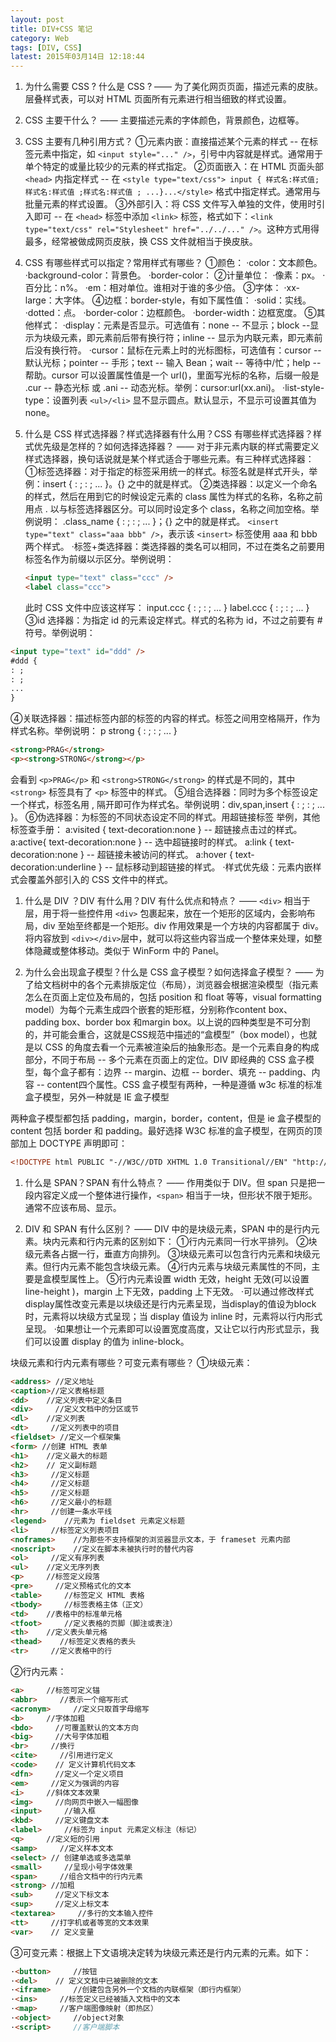```yaml
---
layout: post
title: DIV+CSS 笔记
category: Web
tags: [DIV, CSS]
latest: 2015年03月14日 12:18:44
---
```


1. 为什么需要 CSS ? 什么是 CSS ?
   —— 为了美化网页页面，描述元素的皮肤。层叠样式表，可以对 HTML 页面所有元素进行相当细致的样式设置。

2. CSS 主要干什么？
   —— 主要描述元素的字体颜色，背景颜色，边框等。

3. CSS 主要有几种引用方式？
   ①元素内嵌：直接描述某个元素的样式  -- 在标签元素中指定，如 `<input style="..." />`，引号中内容就是样式。通常用于单个特定的或量比较少的元素的样式指定。
   ②页面嵌入：在 HTML 页面头部 `<head>` 内指定样式 -- 在 `<style type="text/css"> input { 样式名:样式值;样式名:样式值 ;样式名:样式值 ; ...}...</style>` 格式中指定样式。通常用与批量元素的样式设置。
   ③外部引入：将 CSS 文件写入单独的文件，使用时引入即可 -- 在 `<head>` 标签中添加 `<link>` 标签，格式如下：`<link type="text/css" rel="Stylesheet" href="../../..." />`。这种方式用得最多，经常被做成网页皮肤，换 CSS 文件就相当于换皮肤。

4. CSS 有哪些样式可以指定？常用样式有哪些？
   ①颜色：
   ·color：文本颜色。
   ·background-color：背景色。
   ·border-color：
   ②计量单位：
   ·像素：px。
   ·百分比：n%。
   ·em：相对单位。谁相对于谁的多少倍。
   ③字体：
   ·xx-large：大字体。
   ④边框：border-style，有如下属性值：
   ·solid：实线。
   ·dotted：点。
   ·border-color：边框颜色。
   ·border-width：边框宽度。
   ⑤其他样式：
   ·display：元素是否显示。可选值有：none -- 不显示；block --显示为块级元素，即元素前后带有换行符；inline -- 显示为内联元素，即元素前后没有换行符。
   ·cursor：鼠标在元素上时的光标图标，可选值有：cursor -- 默认光标；pointer -- 手形；text -- 输入 Bean；wait -- 等待中/忙；help -- 帮助。cursor 可以设置属性值是一个 url()，里面写光标的名称，后缀一般是 .cur -- 静态光标 或 .ani -- 动态光标。举例：cursor:url(xx.ani)。
   ·list-style-type：设置列表 `<ul>/<li>` 显不显示圆点。默认显示，不显示可设置其值为 none。

5. 什么是 CSS 样式选择器？样式选择器有什么用？CSS 有哪些样式选择器？样式优先级是怎样的？如何选择选择器？
   —— 对于非元素内联的样式需要定义样式选择器，换句话说就是某个样式适合于哪些元素。有三种样式选择器：
   ①标签选择器：对于指定的标签采用统一的样式。标签名就是样式开头，举例：insert { : ; : ; ... }。{} 之中的就是样式。
   ②类选择器：以定义一个命名的样式，然后在用到它的时候设定元素的 class 属性为样式的名称，名称之前用点 . 以与标签选择器区分。可以同时设定多个 class，名称之间加空格。举例说明：
   .class_name { : ; : ; ... }；{} 之中的就是样式。
   `<insert type="text" class="aaa bbb" />`，表示该 `<insert>` 标签使用 aaa 和 bbb 两个样式。
   ·标签+类选择器：类选择器的类名可以相同，不过在类名之前要用标签名作为前缀以示区分。举例说明：

   ```html
   <input type="text" class="ccc" />
   <label class="ccc">
   ```

   此时 CSS 文件中应该这样写：
   input.ccc { : ; : ; ... }
   label.ccc { : ; : ; ... }
   ③id 选择器：为指定 id 的元素设定样式。样式的名称为 id，不过之前要有 # 符号。举例说明：

``` html
<input type="text" id="ddd" />
#ddd {
: ;
: ; 
... 
}
```

④关联选择器：描述标签内部的标签的内容的样式。标签之间用空格隔开，作为样式名称。举例说明：
p strong { : ; : ; ... }

``` html
<strong>PRAG</strong>
<p><strong>STRONG</strong></p>
```

会看到 `<p>PRAG</p>` 和 `<strong>STRONG</strong>` 的样式是不同的，其中 `<strong>` 标签具有了 `<p>` 标签中的样式。
⑤组合选择器：同时为多个标签设定一个样式，标签名用 , 隔开即可作为样式名。举例说明：div,span,insert { : ; : ; ... }。
⑥伪选择器：为标签的不同状态设定不同的样式。用超链接标签 <a> 举例，其他标签查手册：
a:visited { text-decoration:none } -- 超链接点击过的样式。
a:active{ text-decoration:none } -- 选中超链接时的样式。
a:link { text-decoration:none } -- 超链接未被访问的样式。
a:hover { text-decoration:underline } -- 鼠标移动到超链接的样式。
·样式优先级：元素内嵌样式会覆盖外部引入的 CSS 文件中的样式。

1. 什么是 DIV ？DIV 有什么用？DIV 有什么优点和特点？
   —— `<div>` 相当于层，用于将一些控件用 `<div>` 包裹起来，放在一个矩形的区域内，会影响布局，div 至始至终都是一个矩形。div 作用效果是一个方块的内容都属于 div。将内容放到 `<div></div>`层中，就可以将这些内容当成一个整体来处理，如整体隐藏或整体移动。类似于 WinForm 中的 Panel。

2. 为什么会出现盒子模型？什么是 CSS 盒子模型？如何选择盒子模型？
   —— 为了给文档树中的各个元素排版定位（布局），浏览器会根据渲染模型（指元素怎么在页面上定位及布局的，包括 position 和 float 等等，visual formatting model）为每个元素生成四个嵌套的矩形框，分别称作content box、padding box、border box 和margin box。以上说的四种类型是不可分割的，并可能会重合，这就是CSS规范中描述的“盒模型”（box model），也就是以 CSS 的角度去看一个元素被渲染后的抽象形态。是一个元素自身的构成部分，不同于布局 -- 多个元素在页面上的定位。DIV 即经典的 CSS 盒子模型，每个盒子都有：边界 -- margin、边框 -- border、填充 -- padding、内容 -- content四个属性。CSS 盒子模型有两种，一种是遵循 w3c 标准的标准盒子模型，另外一种就是 IE 盒子模型

两种盒子模型都包括 padding，margin，border，content，但是 ie 盒子模型的content 包括 border 和 padding。最好选择 W3C 标准的盒子模型，在网页的顶部加上 DOCTYPE 声明即可：

``` html
<!DOCTYPE html PUBLIC "-//W3C//DTD XHTML 1.0 Transitional//EN" "http://www.w3.org/TR/xhtml1/DTD/xhtml1-transitional.dtd">
```

1. 什么是 SPAN？SPAN 有什么特点？
   —— 作用类似于 DIV。但 span 只是把一段内容定义成一个整体进行操作，`<span>` 相当于一块，但形状不限于矩形。通常不应该布局、显示。

2. DIV 和 SPAN 有什么区别？
   —— DIV 中的是块级元素，SPAN 中的是行内元素。块内元素和行内元素的区别如下：
   ①行内元素同一行水平排列。
   ②块级元素各占据一行，垂直方向排列。
   ③块级元素可以包含行内元素和块级元素。但行内元素不能包含块级元素。
   ④行内元素与块级元素属性的不同，主要是盒模型属性上。
   ⑤行内元素设置 width 无效，height 无效(可以设置 line-height )，margin 上下无效，padding 上下无效。
   ·可以通过修改样式display属性改变元素是以块级还是行内元素呈现，当display的值设为block时，元素将以块级方式呈现；当 display 值设为 inline 时，元素将以行内形式呈现。
   ·如果想让一个元素即可以设置宽度高度，又让它以行内形式显示，我们可以设置 display 的值为 inline-block。

块级元素和行内元素有哪些？可变元素有哪些？
①块级元素：

```html
<address> //定义地址
<caption>//定义表格标题
<dd>    //定义列表中定义条目
<div>     //定义文档中的分区或节
<dl>    //定义列表
<dt>     //定义列表中的项目
<fieldset> //定义一个框架集
<form> //创建 HTML 表单
<h1>    //定义最大的标题
<h2>    // 定义副标题
<h3>     //定义标题
<h4>     //定义标题
<h5>     //定义标题
<h6>     //定义最小的标题
<hr>     //创建一条水平线
<legend>    //元素为 fieldset 元素定义标题
<li>     //标签定义列表项目
<noframes>    //为那些不支持框架的浏览器显示文本，于 frameset 元素内部
<noscript>    //定义在脚本未被执行时的替代内容
<ol>     //定义有序列表
<ul>    //定义无序列表
<p>     //标签定义段落
<pre>     //定义预格式化的文本
<table>     //标签定义 HTML 表格
<tbody>     //标签表格主体（正文）
<td>    //表格中的标准单元格
<tfoot>     //定义表格的页脚（脚注或表注）
<th>    //定义表头单元格
<thead>    //标签定义表格的表头
<tr>     //定义表格中的行
```

②行内元素：
``` html
<a>     //标签可定义锚
<abbr>     //表示一个缩写形式
<acronym>     //定义只取首字母缩写
<b>     //字体加粗
<bdo>     //可覆盖默认的文本方向
<big>     //大号字体加粗
<br>     //换行
<cite>     //引用进行定义
<code>    // 定义计算机代码文本
<dfn>     //定义一个定义项目
<em>     //定义为强调的内容
<i>     //斜体文本效果
<img>     //向网页中嵌入一幅图像
<input>     //输入框
<kbd>     //定义键盘文本
<label>     //标签为 input 元素定义标注（标记）
<q>     //定义短的引用
<samp>     //定义样本文本
<select> // 创建单选或多选菜单
<small>     //呈现小号字体效果
<span>     //组合文档中的行内元素
<strong> //加粗
<sub>     //定义下标文本
<sup>     //定义上标文本
<textarea>     //多行的文本输入控件
<tt>     //打字机或者等宽的文本效果
<var>    // 定义变量
```

③可变元素：根据上下文语境决定转为块级元素还是行内元素的元素。如下：

``` html
·<button>     //按钮
·<del>    // 定义文档中已被删除的文本
·<iframe>     //创建包含另外一个文档的内联框架（即行内框架）
·<ins>     //标签定义已经被插入文档中的文本
·<map>     //客户端图像映射（即热区）
·<object>     //object对象
·<script>     //客户端脚本
```
